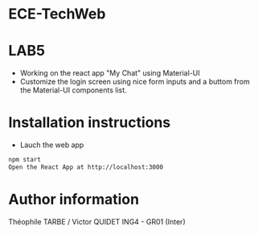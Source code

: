 # ECE-TechWeb

# LAB5

* Working on the react app "My Chat" using Material-UI
* Customize the login screen using nice form inputs and a buttom from the Material-UI components list.

#  Installation instructions 

- Lauch the web app
```sh
npm start
Open the React App at http://localhost:3000
```

# Author information

Théophile TARBE / Victor QUIDET
ING4 - GR01 (Inter)